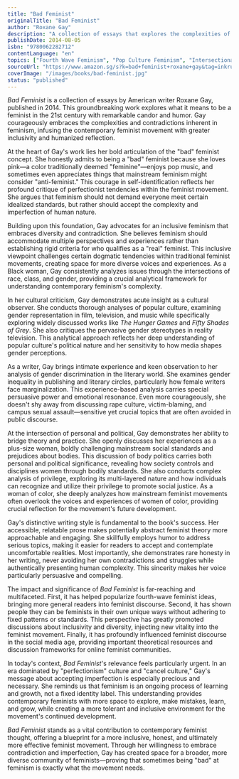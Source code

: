 ```yaml
---
title: "Bad Feminist"
originalTitle: "Bad Feminist"
author: "Roxane Gay"
description: "A collection of essays that explores the complexities of contemporary feminism with humor and honesty, acknowledging that feminists can be contradictory and imperfect."
publishDate: 2014-08-05
isbn: "9780062282712"
contentLanguage: "en"
topics: ["Fourth Wave Feminism", "Pop Culture Feminism", "Intersectional Feminism", "Media Representation Critique", "Feminist Literary Criticism"]
sourceUrl: "https://www.amazon.sg/s?k=bad+feminist+roxane+gay&tag=inkrupt-22"
coverImage: "/images/books/bad-feminist.jpg"
status: "published"
---
```


*Bad Feminist* is a collection of essays by American writer Roxane Gay, published in 2014. This groundbreaking work explores what it means to be a feminist in the 21st century with remarkable candor and humor. Gay courageously embraces the complexities and contradictions inherent in feminism, infusing the contemporary feminist movement with greater inclusivity and humanized reflection.

At the heart of Gay's work lies her bold articulation of the "bad" feminist concept. She honestly admits to being a "bad" feminist because she loves pink—a color traditionally deemed "feminine"—enjoys pop music, and sometimes even appreciates things that mainstream feminism might consider "anti-feminist." This courage in self-identification reflects her profound critique of perfectionist tendencies within the feminist movement. She argues that feminism should not demand everyone meet certain idealized standards, but rather should accept the complexity and imperfection of human nature.

Building upon this foundation, Gay advocates for an inclusive feminism that embraces diversity and contradiction. She believes feminism should accommodate multiple perspectives and experiences rather than establishing rigid criteria for who qualifies as a "real" feminist. This inclusive viewpoint challenges certain dogmatic tendencies within traditional feminist movements, creating space for more diverse voices and experiences. As a Black woman, Gay consistently analyzes issues through the intersections of race, class, and gender, providing a crucial analytical framework for understanding contemporary feminism's complexity.

In her cultural criticism, Gay demonstrates acute insight as a cultural observer. She conducts thorough analyses of popular culture, examining gender representation in film, television, and music while specifically exploring widely discussed works like *The Hunger Games* and *Fifty Shades of Grey*. She also critiques the pervasive gender stereotypes in reality television. This analytical approach reflects her deep understanding of popular culture's political nature and her sensitivity to how media shapes gender perceptions.

As a writer, Gay brings intimate experience and keen observation to her analysis of gender discrimination in the literary world. She examines gender inequality in publishing and literary circles, particularly how female writers face marginalization. This experience-based analysis carries special persuasive power and emotional resonance. Even more courageously, she doesn't shy away from discussing rape culture, victim-blaming, and campus sexual assault—sensitive yet crucial topics that are often avoided in public discourse.

At the intersection of personal and political, Gay demonstrates her ability to bridge theory and practice. She openly discusses her experiences as a plus-size woman, boldly challenging mainstream social standards and prejudices about bodies. This discussion of body politics carries both personal and political significance, revealing how society controls and disciplines women through bodily standards. She also conducts complex analysis of privilege, exploring its multi-layered nature and how individuals can recognize and utilize their privilege to promote social justice. As a woman of color, she deeply analyzes how mainstream feminist movements often overlook the voices and experiences of women of color, providing crucial reflection for the movement's future development.

Gay's distinctive writing style is fundamental to the book's success. Her accessible, relatable prose makes potentially abstract feminist theory more approachable and engaging. She skillfully employs humor to address serious topics, making it easier for readers to accept and contemplate uncomfortable realities. Most importantly, she demonstrates rare honesty in her writing, never avoiding her own contradictions and struggles while authentically presenting human complexity. This sincerity makes her voice particularly persuasive and compelling.

The impact and significance of *Bad Feminist* is far-reaching and multifaceted. First, it has helped popularize fourth-wave feminist ideas, bringing more general readers into feminist discourse. Second, it has shown people they can be feminists in their own unique ways without adhering to fixed patterns or standards. This perspective has greatly promoted discussions about inclusivity and diversity, injecting new vitality into the feminist movement. Finally, it has profoundly influenced feminist discourse in the social media age, providing important theoretical resources and discussion frameworks for online feminist communities.

In today's context, *Bad Feminist*'s relevance feels particularly urgent. In an era dominated by "perfectionism" culture and "cancel culture," Gay's message about accepting imperfection is especially precious and necessary. She reminds us that feminism is an ongoing process of learning and growth, not a fixed identity label. This understanding provides contemporary feminists with more space to explore, make mistakes, learn, and grow, while creating a more tolerant and inclusive environment for the movement's continued development.

*Bad Feminist* stands as a vital contribution to contemporary feminist thought, offering a blueprint for a more inclusive, honest, and ultimately more effective feminist movement. Through her willingness to embrace contradiction and imperfection, Gay has created space for a broader, more diverse community of feminists—proving that sometimes being "bad" at feminism is exactly what the movement needs.